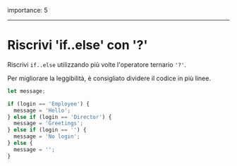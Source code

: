 importance: 5

---

# Riscrivi 'if..else' con '?'

Riscrivi `if..else` utilizzando più volte l'operatore ternario `'?'`.

Per migliorare la leggibilità, è consigliato dividere il codice in più linee.

```js
let message;

if (login == 'Employee') {
  message = 'Hello';
} else if (login == 'Director') {
  message = 'Greetings';
} else if (login == '') {
  message = 'No login';
} else {
  message = '';
}
```
